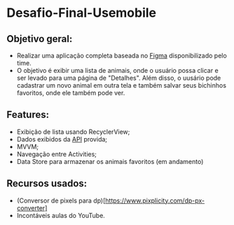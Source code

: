 # Desafio-Final-Usemobile

## Objetivo geral:
* Realizar uma aplicação completa baseada no [Figma](https://www.figma.com/file/y5IUiR11iTQ94NlJ6NvolA/Desafio_Bootcamp_Mobile-(Copy)?node-id=233%3A1890) disponibilizado pelo time.
* O objetivo é exibir uma lista de animais, onde o usuário possa clicar e ser levado para uma página de "Detalhes". Além disso, o uusário pode cadastrar um novo animal em outra tela e também salvar seus bichinhos favoritos, onde ele também pode ver.

## Features:
* Exibição de lista usando RecyclerView;
* Dados exibidos da [API](https://bootcamp-ios-api.herokuapp.com/api/v1/animals) provida;
* MVVM;
* Navegação entre Activities;
* Data Store para armazenar os animais favoritos (em andamento)

## Recursos usados:
* (Conversor de pixels para dp)[https://www.pixplicity.com/dp-px-converter]
* Incontáveis aulas do YouTube.
